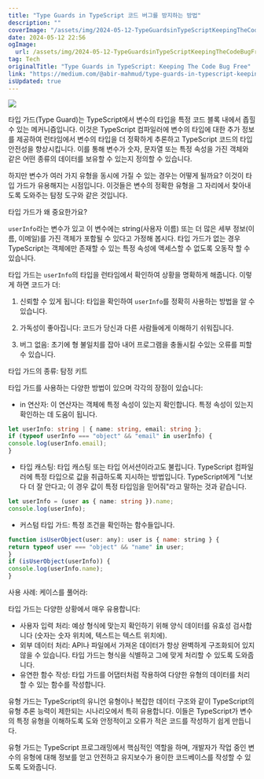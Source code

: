 ```yaml
---
title: "Type Guards in TypeScript 코드 버그를 방지하는 방법"
description: ""
coverImage: "/assets/img/2024-05-12-TypeGuardsinTypeScriptKeepingTheCodeBugFree_0.png"
date: 2024-05-12 22:56
ogImage: 
  url: /assets/img/2024-05-12-TypeGuardsinTypeScriptKeepingTheCodeBugFree_0.png
tag: Tech
originalTitle: "Type Guards in TypeScript: Keeping The Code Bug Free"
link: "https://medium.com/@abir-mahmud/type-guards-in-typescript-keeping-the-code-bug-free-78b608b7ed85"
isUpdated: true
---
```





<img src="/assets/img/2024-05-12-TypeGuardsinTypeScriptKeepingTheCodeBugFree_0.png" />

타입 가드(Type Guard)는 TypeScript에서 변수의 타입을 특정 코드 블록 내에서 좁힐 수 있는 메커니즘입니다. 이것은 TypeScript 컴파일러에 변수의 타입에 대한 추가 정보를 제공하여 런타임에서 변수의 타입을 더 정확하게 추론하고 TypeScript 코드의 타입 안전성을 향상시킵니다. 이를 통해 변수가 숫자, 문자열 또는 특정 속성을 가진 객체와 같은 어떤 종류의 데이터를 보유할 수 있는지 정의할 수 있습니다.

하지만 변수가 여러 가지 유형을 동시에 가질 수 있는 경우는 어떻게 될까요? 이것이 타입 가드가 유용해지는 시점입니다. 이것들은 변수의 정확한 유형을 그 자리에서 찾아내도록 도와주는 탐정 도구와 같은 것입니다.

타입 가드가 왜 중요한가요?



`userInfo`라는 변수가 있고 이 변수에는 string(사용자 이름) 또는 더 많은 세부 정보(이름, 이메일)를 가진 객체가 포함될 수 있다고 가정해 봅시다. 타입 가드가 없는 경우 TypeScript는 객체에만 존재할 수 있는 특정 속성에 액세스할 수 없도록 오동작 할 수 있습니다.

타입 가드는 `userInfo`의 타입을 런타임에서 확인하여 상황을 명확하게 해줍니다. 이렇게 하면 코드가 더:

1. 신뢰할 수 있게 됩니다: 타입을 확인하여 `userInfo`를 정확히 사용하는 방법을 알 수 있습니다.

2. 가독성이 좋아집니다: 코드가 당신과 다른 사람들에게 이해하기 쉬워집니다.



3. 버그 없음: 초기에 형 불일치를 잡아 내어 프로그램을 충돌시킬 수있는 오류를 피할 수 있습니다.

타입 가드의 종류: 탐정 키트

타입 가드를 사용하는 다양한 방법이 있으며 각각의 장점이 있습니다:

- in 연산자: 이 연산자는 객체에 특정 속성이 있는지 확인합니다. 특정 속성이 있는지 확인하는 데 도움이 됩니다.



```typescript
let userInfo: string | { name: string, email: string };
if (typeof userInfo === "object" && "email" in userInfo) {
console.log(userInfo.email);
}
```

- 타입 캐스팅: 타입 캐스팅 또는 타입 어서션이라고도 불립니다. TypeScript 컴파일러에 특정 타입으로 값을 취급하도록 지시하는 방법입니다. TypeScript에게 "너보다 더 잘 안다고; 이 경우 값이 특정 타입임을 믿어줘"라고 말하는 것과 같습니다.

```typescript
let userInfo = (user as { name: string }).name;
console.log(userInfo);
```

- 커스텀 타입 가드: 특정 조건을 확인하는 함수들입니다.



```js
function isUserObject(user: any): user is { name: string } {
return typeof user === "object" && "name" in user;
}
if (isUserObject(userInfo)) {
console.log(userInfo.name);
}
```

사용 사례: 케이스를 풀어라:

타입 가드는 다양한 상황에서 매우 유용합니다:

- 사용자 입력 처리: 예상 형식에 맞는지 확인하기 위해 양식 데이터를 유효성 검사합니다 (숫자는 숫자 위치에, 텍스트는 텍스트 위치에).
- 외부 데이터 처리: API나 파일에서 가져온 데이터가 항상 완벽하게 구조화되어 있지 않을 수 있습니다. 타입 가드는 형식을 식별하고 그에 맞게 처리할 수 있도록 도와줍니다.
- 유연한 함수 작성: 타입 가드를 어댑터처럼 작용하여 다양한 유형의 데이터를 처리할 수 있는 함수를 작성합니다.



유형 가드는 TypeScript의 유니언 유형이나 복잡한 데이터 구조와 같이 TypeScript의 유형 추론 능력이 제한되는 시나리오에서 특히 유용합니다. 이들은 TypeScript가 변수의 특정 유형을 이해하도록 도와 안정적이고 오류가 적은 코드를 작성하기 쉽게 만듭니다.

유형 가드는 TypeScript 프로그래밍에서 핵심적인 역할을 하며, 개발자가 작업 중인 변수의 유형에 대해 정보를 얻고 안전하고 유지보수가 용이한 코드베이스를 작성할 수 있도록 도와줍니다.